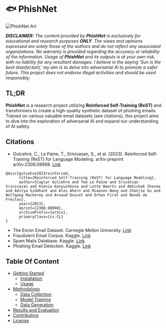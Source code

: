 # 🐟 PhishNet

![PhishNet Art](https://github.com/sirlolcat/PhishNet/assets/85698684/1cc320ce-3878-4cb0-b2fd-c6c757dd82af)

***DISCLAIMER:** The content provided by **PhishNet** is exclusively for educational and research purposes **ONLY**. The views and opinions expressed are solely those of the authors and do not reflect any associated organizations. No warranty is provided regarding the accuracy or reliability of the information. Usage of **PhishNet** and its outputs is at your own risk, with no liability for any resultant damages. I believe in the saying 'Sun is the best disinfectant,' my aim is to delve into adversarial AI to promote a safer future. This project does not endorse illegal activities and should be used responsibly.*

## TL;DR
**PhishNet** is a research project utilizing **Reinforced Self-Training (ReST)** and transformers to create a high-quality synthetic dataset of phishing emails. Trained on various valuable email datasets (see citations), this project aims to dive into the exploration of adversarial AI and expand our understanding of AI safety.

## Citations
- Gulcehre, C., Le Paine, T., Srinivasan, S., et al. (2023). Reinforced Self-Training (ReST) for Language Modeling. arXiv preprint arXiv:2308.08998. [Link](https://arxiv.org/abs/2308.08998)
```
@misc{gulcehre2023reinforced,
      title={Reinforced Self-Training (ReST) for Language Modeling}, 
      author={Caglar Gulcehre and Tom Le Paine and Srivatsan Srinivasan and Ksenia Konyushkova and Lotte Weerts and Abhishek Sharma and Aditya Siddhant and Alex Ahern and Miaosen Wang and Chenjie Gu and Wolfgang Macherey and Arnaud Doucet and Orhan Firat and Nando de Freitas},
      year={2023},
      eprint={2308.08998},
      archivePrefix={arXiv},
      primaryClass={cs.CL}
}
```
- The Enron Email Dataset. Carnegie Mellon University. [Link](https://www.cs.cmu.edu/~enron/)
- Fraudulent Email Corpus. Kaggle. [Link](https://www.kaggle.com/datasets/rtatman/fraudulent-email-corpus)
- Spam Mails Database. Kaggle. [Link](https://www.kaggle.com/datasets/venky73/spam-mails-dataset)
- Phishing Email Detection. Kaggle. [Link](https://www.kaggle.com/datasets/subhajournal/phishingemails)

## Table Of Content
- [Getting Started](#getting-started)
  - [Installation](#installation)
  - [Usage](#usage)
- [Methodology](#methodology)
  - [Data Collection](#data-collection)
  - [Model Training](#model-training)
  - [Data Generation](#data-generation)
- [Results and Evaluation](#results-and-evaluation)
- [Contributing](#contributing)
- [License](#license)
